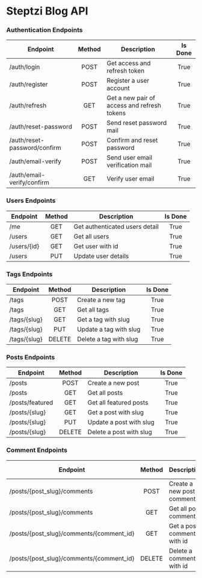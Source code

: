 # Steptzi Blog API

### Authentication Endpoints

| Endpoint                     | Method | Description                                 | Is Done |
| ---------------------------- | :----: | ------------------------------------------- | :-----: |
| /auth/login                  |  POST  | Get access and refresh token                |  True   |
| /auth/register               |  POST  | Register a user account                     |  True   |
| /auth/refresh                |  GET   | Get a new pair of access and refresh tokens |  True   |
| /auth/reset-password         |  POST  | Send reset password mail                    |  True   |
| /auth/reset-password/confirm |  POST  | Confirm and reset password                  |  True   |
| /auth/email-verify           |  POST  | Send user email verification mail           |  True   |
| /auth/email-verify/confirm   |  GET   | Verify user email                           |  True   |

### Users Endpoints

| Endpoint    | Method | Description                    | Is Done |
| ----------- | :----: | ------------------------------ | :-----: |
| /me         |  GET   | Get authenticated users detail |  True   |
| /users      |  GET   | Get all users                  |  True   |
| /users/{id} |  GET   | Get user with id               |  True   |
| /users      |  PUT   | Update user details            |  True   |

### Tags Endpoints

| Endpoint     | Method | Description            | Is Done |
| ------------ | :----: | ---------------------- | :-----: |
| /tags        |  POST  | Create a new tag       |  True   |
| /tags        |  GET   | Get all tags           |  True   |
| /tags/{slug} |  GET   | Get a tag with slug    |  True   |
| /tags/{slug} |  PUT   | Update a tag with slug |  True   |
| /tags/{slug} | DELETE | Delete a tag with slug |  True   |

### Posts Endpoints

| Endpoint        | Method | Description             | Is Done |
| --------------- | :----: | ----------------------- | :-----: |
| /posts          |  POST  | Create a new post       |  True   |
| /posts          |  GET   | Get all posts           |  True   |
| /posts/featured |  GET   | Get all featured posts  |  True   |
| /posts/{slug}   |  GET   | Get a post with slug    |  True   |
| /posts/{slug}   |  PUT   | Update a post with slug |  True   |
| /posts/{slug}   | DELETE | Delete a post with slug |  True   |

### Comment Endpoints

| Endpoint                                 | Method | Description                | Is Done |
| ---------------------------------------- | :----: | -------------------------- | :-----: |
| /posts/{post_slug}/comments              |  POST  | Create a new post comment  |  False  |
| /posts/{post_slug}/comments              |  GET   | Get all post comments      |  False  |
| /posts/{post_slug}/comments/{comment_id} |  GET   | Get a post comment with id |  False  |
| /posts/{post_slug}/comments/{comment_id} | DELETE | Delete a comment with id   |  False  |
